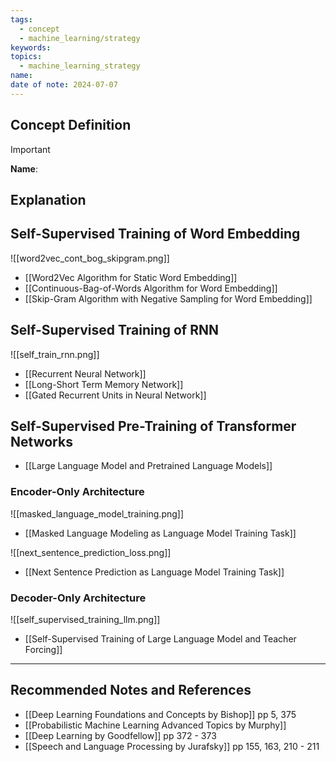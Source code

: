 ```yaml
---
tags:
  - concept
  - machine_learning/strategy
keywords: 
topics:
  - machine_learning_strategy
name: 
date of note: 2024-07-07
---
```


## Concept Definition

>[!important]
>**Name**: 






## Explanation



## Self-Supervised Training of Word Embedding

![[word2vec_cont_bog_skipgram.png]]

- [[Word2Vec Algorithm for Static Word Embedding]]
- [[Continuous-Bag-of-Words Algorithm for Word Embedding]]
- [[Skip-Gram Algorithm with Negative Sampling for Word Embedding]]

## Self-Supervised Training of RNN

![[self_train_rnn.png]]

- [[Recurrent Neural Network]]
- [[Long-Short Term Memory Network]]
- [[Gated Recurrent Units in Neural Network]]


## Self-Supervised Pre-Training of Transformer Networks

- [[Large Language Model and Pretrained Language Models]]
### Encoder-Only Architecture

![[masked_language_model_training.png]]

- [[Masked Language Modeling as Language Model Training Task]]

![[next_sentence_prediction_loss.png]]

- [[Next Sentence Prediction as Language Model Training Task]]

### Decoder-Only Architecture

![[self_supervised_training_llm.png]]

- [[Self-Supervised Training of Large Language Model and Teacher Forcing]]



-----------
##  Recommended Notes and References


- [[Deep Learning Foundations and Concepts by Bishop]] pp 5, 375
- [[Probabilistic Machine Learning Advanced Topics by Murphy]]
- [[Deep Learning by Goodfellow]] pp 372 - 373
- [[Speech and Language Processing by Jurafsky]] pp 155, 163, 210 - 211